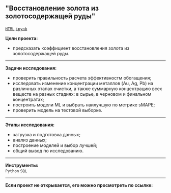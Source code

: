 ## "Восстановление золота из золотосодержащей руды"
[`HTML`](https://github.com/mike2023-ml) [`ipynb`](https://github.com/mike2023-ml)  

**Цели проекта:**
- предсказать коэффициент восстановления золота из золотосодержащей руды.

***

**Задачи исследования:**  
- проверить правильность расчета эффективностм обогащения;
- исследовать изменение концентрации металлов (Au, Ag, Pb) на различных этапах очистки, а также суммарную концентрацию всех веществ на разных стадиях: в сырье, в черновом и финальном концентратах;
- построить модели ML и выбрать наилучшую по метрике sMAPE;
- проверить модель на тестовой выборке.
    
***
    
**Этапы исследования:** 
- загрузка и подготовка данных;
- анализ данных;
- построение моделей и выбор лучшей;
- общий вывод по исследованию.
    
***
    
**Инструменты:**  
`Python` `SQL`

***

**Если проект не открывается, его можно просмотреть по ссылке:**  
    
</div>
